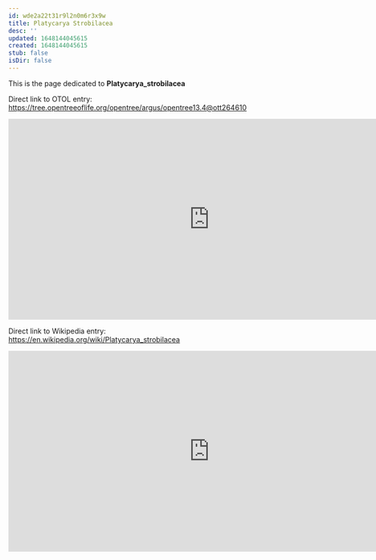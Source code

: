 ```yaml
---
id: wde2a22t31r9l2n0m6r3x9w
title: Platycarya Strobilacea
desc: ''
updated: 1648144045615
created: 1648144045615
stub: false
isDir: false
---
```

This is the page dedicated to **Platycarya_strobilacea**


Direct link to OTOL entry: https://tree.opentreeoflife.org/opentree/argus/opentree13.4@ott264610



<html>
    <body>
    <iframe src="https://tree.opentreeoflife.org/opentree/argus/opentree13.4@ott264610"
    width="800" height="400" frameborder="0" allowfullscreen> </iframe>
    </body>
</html>
    


Direct link to Wikipedia entry: https://en.wikipedia.org/wiki/Platycarya_strobilacea



<html>
    <body>
    <iframe src="https://en.wikipedia.org/wiki/Platycarya_strobilacea"
    width="800" height="400" frameborder="0" allowfullscreen> </iframe>
    </body>
</html>
    
